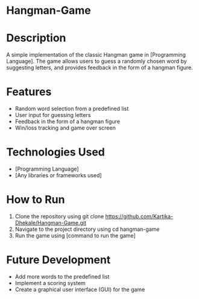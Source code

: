 # Hangman-Game
# Description
A simple implementation of the classic Hangman game in [Programming Language]. The game allows users to guess a randomly chosen word by suggesting letters, and provides feedback in the form of a hangman figure.
# Features
- Random word selection from a predefined list
- User input for guessing letters
- Feedback in the form of a hangman figure
- Win/loss tracking and game over screen

# Technologies Used
- [Programming Language]
- [Any libraries or frameworks used]

# How to Run
1. Clone the repository using git clone https://github.com/Kartika-Dhekale/Hangman-Game.git
2. Navigate to the project directory using cd hangman-game
3. Run the game using [command to run the game]

# Future Development
- Add more words to the predefined list
- Implement a scoring system
- Create a graphical user interface (GUI) for the game
